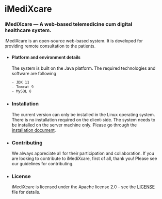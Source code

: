 # iMediXcare
### iMediXcare — A web-based telemedicine cum digital healthcare system.
iMediXcare is an open-source web-based system. It is developed for providing remote consultation to the patients. 

- #### Platform and environment details
    The system is built on the Java platform. The required technologies and software are following 
    ```sh
    - JDK 11
    - Tomcat 9
    - MySQL 8
    ```
- ### Installation 
    The current version can only be installed in the Linux operating system. There is no installation required on the client-side. The system needs to be installed on the server machine only. Please go through the [installation document](./iMediXcare%20Installation%20Guide.pdf). 
 
- ### Contributing
    We always appreciate all for their participation and collaboration. If you are looking to contribute to iMediXcare, first of all, thank you! Please see our guidelines for contributing.

- ### License 
    iMediXcare is licensed under the Apache license 2.0 - see the [LICENSE](./LICENSE) file for details.
